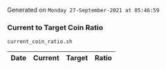 Generated on `Monday 27-September-2021 at 05:46:59`

### Current to Target Coin Ratio
`current_coin_ratio.sh`

Date|Current|Target|Ratio
---|---|---|---
